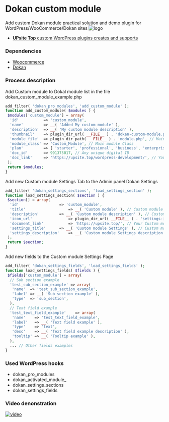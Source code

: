 # Dokan custom module
 Add custom Dokan module practical solution and demo plugin for WordPress/WooCommerce/Dokan sites
 ![logo](https://upsite.top/wp-content/uploads/2023/12/UPsiteLogo_800x800-150x150.png, "UPsite Top - IT development company from Ukraine creates and supports custom WordPress plugins" )
+ [**UPsite Top** custom WordPress plugins creates and supports](https://upsite.top/wordpress-development/)
### Dependencies
+ [Woocommerce](https://woocommerce.com/download/)
+ [Dokan](https://dokan.co/wordpress/download/)
### Process description
Add Custom module to Dokal module list in the file dokan_custom_module_example.php
```php
add_filter( 'dokan_pro_modules', 'add_custom_module' );
function add_custom_module( $modules ) {
 $modules['custom_module'] = array(
  'id'           => 'custom_module',
  'name'         => __( 'Added My custom module' ),
  'description'  => __( 'My custom module description' ),
  'thumbnail'    => plugin_dir_url( __FILE__ ) . 'dokan-custom-module.png', // Custom module Image 
  'module_file'  => plugin_dir_path( __FILE__ ) . 'module.php', // Main module class File
  'module_class' => 'Custom_Module', // Main module Class
  'plan'         => [ 'starter', 'professional', 'business', 'enterprise', ], // Your plan list
  'doc_id'       => 991375017, // Any unique digital ID
  'doc_link'     => 'https://upsite.top/wordpress-development/', // Your Custom module Description page
 );
 return $modules;
}
```
Add new Custom module Settings Tab to the Admin panel Dokan Settings
```php
add_filter( 'dokan_settings_sections', 'load_settings_section' );
function load_settings_section( $section ) {
 $section[] = array(
  'id'					=> 'custom_module',
  'title'					=> __( 'Custom module' ), // Custom module Settings tab Title
  'description'			=> __( 'Custom module description' ), // Custom module Settings tab Description
  'icon_url'				=> plugin_dir_url( __FILE__ ) . 'settings-icon.png', // Your Custom module Settings icon
  'document_link'			=> 'https://upsite.top/', // Your Custom module Settings Description page
  'settings_title'		=> __( 'Custom module Settings' ), // Custom module Settings menu Title
  'settings_description'	=> __( 'Custom module Settings description' ), // Custom module Settings menu Description
 );
 return $section;
}
```
Add new fields to the Custom module Settings Page
```php
add_filter( 'dokan_settings_fields', 'load_settings_fields' );
function load_settings_fields( $fields ) {
 $fields['custom_module'] = array(
  // Sub section example
  'test_sub_section_example' => array(
   'name'  => 'test_sub_section_example',
   'label' => __( 'Sub section example' ),
   'type'  => 'sub_section',
  ),
  // Text field example
  'test_text_field_example'    => array(
   'name'    => 'test_text_field_example',
   'label'   => __( 'Text field example' ),
   'type'    => 'text',
   'desc'    => __( 'Text field example description' ),
   'tooltip' => __( 'Tooltip example' ),
  ),
  ... // Other fields examples
}
```
### Used WordPress hooks
+ dokan_pro_modules
+ dokan_activated_module_
+ dokan_settings_sections
+ dokan_settings_fields
### Video denonstration
[![video](http://upsite.top/wp-content/uploads/2024/01/Git_caption.png)](https://youtu.be/1__whDX4WFE)

